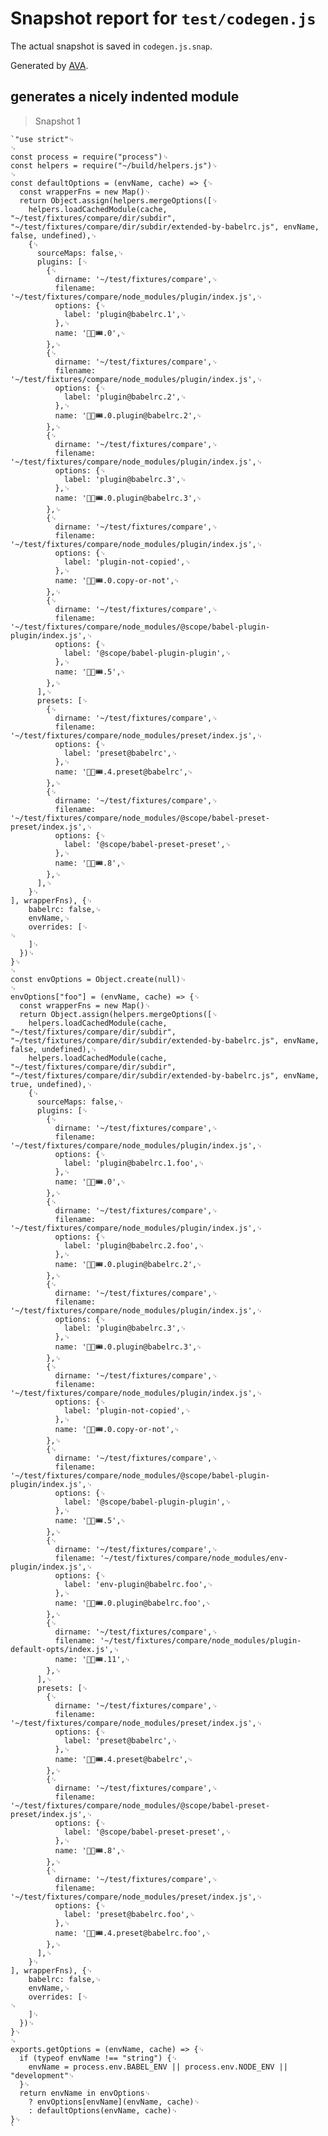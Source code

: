 # Snapshot report for `test/codegen.js`

The actual snapshot is saved in `codegen.js.snap`.

Generated by [AVA](https://ava.li).

## generates a nicely indented module

> Snapshot 1

    `"use strict"␊
    ␊
    const process = require("process")␊
    const helpers = require("~/build/helpers.js")␊
    ␊
    const defaultOptions = (envName, cache) => {␊
      const wrapperFns = new Map()␊
      return Object.assign(helpers.mergeOptions([␊
        helpers.loadCachedModule(cache, "~/test/fixtures/compare/dir/subdir", "~/test/fixtures/compare/dir/subdir/extended-by-babelrc.js", envName, false, undefined),␊
        {␊
          sourceMaps: false,␊
          plugins: [␊
            {␊
              dirname: '~/test/fixtures/compare',␊
              filename: '~/test/fixtures/compare/node_modules/plugin/index.js',␊
              options: {␊
                label: 'plugin@babelrc.1',␊
              },␊
              name: '🤡🎪🎟.0',␊
            },␊
            {␊
              dirname: '~/test/fixtures/compare',␊
              filename: '~/test/fixtures/compare/node_modules/plugin/index.js',␊
              options: {␊
                label: 'plugin@babelrc.2',␊
              },␊
              name: '🤡🎪🎟.0.plugin@babelrc.2',␊
            },␊
            {␊
              dirname: '~/test/fixtures/compare',␊
              filename: '~/test/fixtures/compare/node_modules/plugin/index.js',␊
              options: {␊
                label: 'plugin@babelrc.3',␊
              },␊
              name: '🤡🎪🎟.0.plugin@babelrc.3',␊
            },␊
            {␊
              dirname: '~/test/fixtures/compare',␊
              filename: '~/test/fixtures/compare/node_modules/plugin/index.js',␊
              options: {␊
                label: 'plugin-not-copied',␊
              },␊
              name: '🤡🎪🎟.0.copy-or-not',␊
            },␊
            {␊
              dirname: '~/test/fixtures/compare',␊
              filename: '~/test/fixtures/compare/node_modules/@scope/babel-plugin-plugin/index.js',␊
              options: {␊
                label: '@scope/babel-plugin-plugin',␊
              },␊
              name: '🤡🎪🎟.5',␊
            },␊
          ],␊
          presets: [␊
            {␊
              dirname: '~/test/fixtures/compare',␊
              filename: '~/test/fixtures/compare/node_modules/preset/index.js',␊
              options: {␊
                label: 'preset@babelrc',␊
              },␊
              name: '🤡🎪🎟.4.preset@babelrc',␊
            },␊
            {␊
              dirname: '~/test/fixtures/compare',␊
              filename: '~/test/fixtures/compare/node_modules/@scope/babel-preset-preset/index.js',␊
              options: {␊
                label: '@scope/babel-preset-preset',␊
              },␊
              name: '🤡🎪🎟.8',␊
            },␊
          ],␊
        }␊
    ], wrapperFns), {␊
        babelrc: false,␊
        envName,␊
        overrides: [␊
    ␊
        ]␊
      })␊
    }␊
    ␊
    const envOptions = Object.create(null)␊
    ␊
    envOptions["foo"] = (envName, cache) => {␊
      const wrapperFns = new Map()␊
      return Object.assign(helpers.mergeOptions([␊
        helpers.loadCachedModule(cache, "~/test/fixtures/compare/dir/subdir", "~/test/fixtures/compare/dir/subdir/extended-by-babelrc.js", envName, false, undefined),␊
        helpers.loadCachedModule(cache, "~/test/fixtures/compare/dir/subdir", "~/test/fixtures/compare/dir/subdir/extended-by-babelrc.js", envName, true, undefined),␊
        {␊
          sourceMaps: false,␊
          plugins: [␊
            {␊
              dirname: '~/test/fixtures/compare',␊
              filename: '~/test/fixtures/compare/node_modules/plugin/index.js',␊
              options: {␊
                label: 'plugin@babelrc.1.foo',␊
              },␊
              name: '🤡🎪🎟.0',␊
            },␊
            {␊
              dirname: '~/test/fixtures/compare',␊
              filename: '~/test/fixtures/compare/node_modules/plugin/index.js',␊
              options: {␊
                label: 'plugin@babelrc.2.foo',␊
              },␊
              name: '🤡🎪🎟.0.plugin@babelrc.2',␊
            },␊
            {␊
              dirname: '~/test/fixtures/compare',␊
              filename: '~/test/fixtures/compare/node_modules/plugin/index.js',␊
              options: {␊
                label: 'plugin@babelrc.3',␊
              },␊
              name: '🤡🎪🎟.0.plugin@babelrc.3',␊
            },␊
            {␊
              dirname: '~/test/fixtures/compare',␊
              filename: '~/test/fixtures/compare/node_modules/plugin/index.js',␊
              options: {␊
                label: 'plugin-not-copied',␊
              },␊
              name: '🤡🎪🎟.0.copy-or-not',␊
            },␊
            {␊
              dirname: '~/test/fixtures/compare',␊
              filename: '~/test/fixtures/compare/node_modules/@scope/babel-plugin-plugin/index.js',␊
              options: {␊
                label: '@scope/babel-plugin-plugin',␊
              },␊
              name: '🤡🎪🎟.5',␊
            },␊
            {␊
              dirname: '~/test/fixtures/compare',␊
              filename: '~/test/fixtures/compare/node_modules/env-plugin/index.js',␊
              options: {␊
                label: 'env-plugin@babelrc.foo',␊
              },␊
              name: '🤡🎪🎟.0.plugin@babelrc.foo',␊
            },␊
            {␊
              dirname: '~/test/fixtures/compare',␊
              filename: '~/test/fixtures/compare/node_modules/plugin-default-opts/index.js',␊
              name: '🤡🎪🎟.11',␊
            },␊
          ],␊
          presets: [␊
            {␊
              dirname: '~/test/fixtures/compare',␊
              filename: '~/test/fixtures/compare/node_modules/preset/index.js',␊
              options: {␊
                label: 'preset@babelrc',␊
              },␊
              name: '🤡🎪🎟.4.preset@babelrc',␊
            },␊
            {␊
              dirname: '~/test/fixtures/compare',␊
              filename: '~/test/fixtures/compare/node_modules/@scope/babel-preset-preset/index.js',␊
              options: {␊
                label: '@scope/babel-preset-preset',␊
              },␊
              name: '🤡🎪🎟.8',␊
            },␊
            {␊
              dirname: '~/test/fixtures/compare',␊
              filename: '~/test/fixtures/compare/node_modules/preset/index.js',␊
              options: {␊
                label: 'preset@babelrc.foo',␊
              },␊
              name: '🤡🎪🎟.4.preset@babelrc.foo',␊
            },␊
          ],␊
        }␊
    ], wrapperFns), {␊
        babelrc: false,␊
        envName,␊
        overrides: [␊
    ␊
        ]␊
      })␊
    }␊
    ␊
    exports.getOptions = (envName, cache) => {␊
      if (typeof envName !== "string") {␊
        envName = process.env.BABEL_ENV || process.env.NODE_ENV || "development"␊
      }␊
      return envName in envOptions␊
        ? envOptions[envName](envName, cache)␊
        : defaultOptions(envName, cache)␊
    }␊
    `
